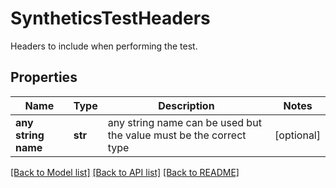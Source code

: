 # SyntheticsTestHeaders

Headers to include when performing the test.

## Properties

| Name                | Type    | Description                                                        | Notes      |
| ------------------- | ------- | ------------------------------------------------------------------ | ---------- |
| **any string name** | **str** | any string name can be used but the value must be the correct type | [optional] |

[[Back to Model list]](README.md#documentation-for-models) [[Back to API list]](README.md#documentation-for-api-endpoints) [[Back to README]](README.md)

